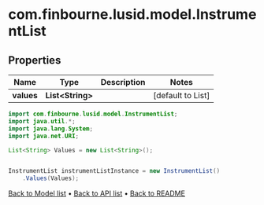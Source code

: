 # com.finbourne.lusid.model.InstrumentList

## Properties

Name | Type | Description | Notes
------------ | ------------- | ------------- | -------------
**values** | **List&lt;String&gt;** |  | [default to List<String>]

```java
import com.finbourne.lusid.model.InstrumentList;
import java.util.*;
import java.lang.System;
import java.net.URI;

List<String> Values = new List<String>();


InstrumentList instrumentListInstance = new InstrumentList()
    .Values(Values);
```


[Back to Model list](../README.md#documentation-for-models) &#8226; [Back to API list](../README.md#documentation-for-api-endpoints) &#8226; [Back to README](../README.md)
